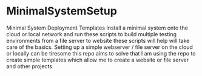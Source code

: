 # MinimalSystemSetup
Minimal System Deployment Templates
Install a minimal system onto the cloud or local network and run these scripts to build multiple testing environments 
from a file server to website these scripts will help will take care of the basics.
Setting up a simple webserver / file server on the cloud or locally can be tiresome this repo aims to solve that
I am using the repo to create simple templates which allow me to create a website or file server and other projects

